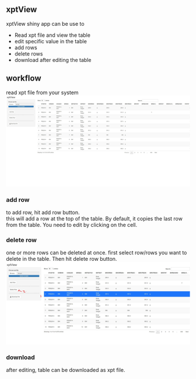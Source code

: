## xptView
xptView shiny app can be use to
- Read xpt file and view the table
- edit specific value in the table
- add rows
- delete rows
- download after editing the table

## workflow

read xpt file from your system  
![example](documents/example.jpg)  

### add row
to add row, hit add row button.  
this will add a row at the top of the table. By default, it copies the last row
from the table. You need to edit by clicking on the cell.  
### delete row
one or more rows can be deleted at once.
first select row/rows you want to delete in the table. Then 
hit delete row button.  
![delete](documents/delete.jpg)  



### download
after editing, table can be downloaded as xpt file.



